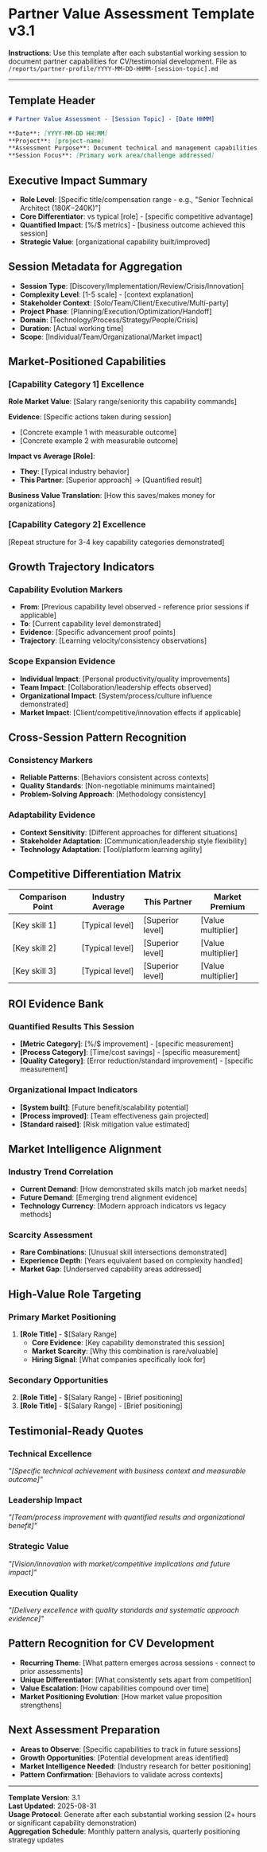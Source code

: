 # Partner Value Assessment Template v3.1

**Instructions**: Use this template after each substantial working session to document partner capabilities for CV/testimonial development. File as `/reports/partner-profile/YYYY-MM-DD-HHMM-[session-topic].md`

---

## **Template Header**
```markdown
# Partner Value Assessment - [Session Topic] - [Date HHMM]

**Date**: [YYYY-MM-DD HH:MM]  
**Project**: [project-name]  
**Assessment Purpose**: Document technical and management capabilities for testimonial development  
**Session Focus**: [Primary work area/challenge addressed]
```

## **Executive Impact Summary** 
- **Role Level**: [Specific title/compensation range - e.g., "Senior Technical Architect ($180K-$240K)"]
- **Core Differentiator**: vs typical [role] - [specific competitive advantage]
- **Quantified Impact**: [%/$ metrics] - [business outcome achieved this session]
- **Strategic Value**: [organizational capability built/improved]

## **Session Metadata for Aggregation**
- **Session Type**: [Discovery/Implementation/Review/Crisis/Innovation]
- **Complexity Level**: [1-5 scale] - [context explanation]
- **Stakeholder Context**: [Solo/Team/Client/Executive/Multi-party]
- **Project Phase**: [Planning/Execution/Optimization/Handoff]
- **Domain**: [Technology/Process/Strategy/People/Crisis]
- **Duration**: [Actual working time]
- **Scope**: [Individual/Team/Organizational/Market impact]

## **Market-Positioned Capabilities**

### **[Capability Category 1] Excellence**
**Role Market Value**: [Salary range/seniority this capability commands]

**Evidence**: [Specific actions taken during session]
- [Concrete example 1 with measurable outcome]
- [Concrete example 2 with measurable outcome]

**Impact vs Average [Role]**:
- **They**: [Typical industry behavior]
- **This Partner**: [Superior approach] → [Quantified result]

**Business Value Translation**: [How this saves/makes money for organizations]

### **[Capability Category 2] Excellence**
[Repeat structure for 3-4 key capability categories demonstrated]

## **Growth Trajectory Indicators**
### **Capability Evolution Markers**
- **From**: [Previous capability level observed - reference prior sessions if applicable]
- **To**: [Current capability level demonstrated]
- **Evidence**: [Specific advancement proof points]
- **Trajectory**: [Learning velocity/consistency observations]

### **Scope Expansion Evidence**
- **Individual Impact**: [Personal productivity/quality improvements]
- **Team Impact**: [Collaboration/leadership effects observed]
- **Organizational Impact**: [System/process/culture influence demonstrated]
- **Market Impact**: [Client/competitive/innovation effects if applicable]

## **Cross-Session Pattern Recognition**
### **Consistency Markers**
- **Reliable Patterns**: [Behaviors consistent across contexts]
- **Quality Standards**: [Non-negotiable minimums maintained]
- **Problem-Solving Approach**: [Methodology consistency]

### **Adaptability Evidence**
- **Context Sensitivity**: [Different approaches for different situations]
- **Stakeholder Adaptation**: [Communication/leadership style flexibility]
- **Technology Adaptation**: [Tool/platform learning agility]

## **Competitive Differentiation Matrix**
| Comparison Point | Industry Average | This Partner | Market Premium |
|-----------------|------------------|--------------|----------------|
| [Key skill 1] | [Typical level] | [Superior level] | [Value multiplier] |
| [Key skill 2] | [Typical level] | [Superior level] | [Value multiplier] |
| [Key skill 3] | [Typical level] | [Superior level] | [Value multiplier] |

## **ROI Evidence Bank**
### **Quantified Results This Session**
- **[Metric Category]**: [%/$ improvement] - [specific measurement]
- **[Process Category]**: [Time/cost savings] - [specific measurement]  
- **[Quality Category]**: [Error reduction/standard improvement] - [specific measurement]

### **Organizational Impact Indicators**
- **[System built]**: [Future benefit/scalability potential]
- **[Process improved]**: [Team effectiveness gain projected]
- **[Standard raised]**: [Risk mitigation value estimated]

## **Market Intelligence Alignment**
### **Industry Trend Correlation**
- **Current Demand**: [How demonstrated skills match job market needs]
- **Future Demand**: [Emerging trend alignment evidence]
- **Technology Currency**: [Modern approach indicators vs legacy methods]

### **Scarcity Assessment**
- **Rare Combinations**: [Unusual skill intersections demonstrated]
- **Experience Depth**: [Years equivalent based on complexity handled]
- **Market Gap**: [Underserved capability areas addressed]

## **High-Value Role Targeting**
### **Primary Market Positioning**
1. **[Role Title]** - $[Salary Range]
   - **Core Evidence**: [Key capability demonstrated this session]
   - **Market Scarcity**: [Why this combination is rare/valuable]
   - **Hiring Signal**: [What companies specifically look for]

### **Secondary Opportunities**
2. **[Role Title]** - $[Salary Range] - [Brief positioning]
3. **[Role Title]** - $[Salary Range] - [Brief positioning]

## **Testimonial-Ready Quotes**
### **Technical Excellence**
*"[Specific technical achievement with business context and measurable outcome]"*

### **Leadership Impact** 
*"[Team/process improvement with quantified results and organizational benefit]"*

### **Strategic Value**
*"[Vision/innovation with market/competitive implications and future impact]"*

### **Execution Quality**
*"[Delivery excellence with quality standards and systematic approach evidence]"*

## **Pattern Recognition for CV Development**
- **Recurring Theme**: [What pattern emerges across sessions - connect to prior assessments]
- **Unique Differentiator**: [What consistently sets apart from competition]
- **Value Escalation**: [How capabilities compound over time]
- **Market Positioning Evolution**: [How market value proposition strengthens]

## **Next Assessment Preparation**
- **Areas to Observe**: [Specific capabilities to track in future sessions]
- **Growth Opportunities**: [Potential development areas identified]
- **Market Intelligence Needed**: [Industry research for better positioning]
- **Pattern Confirmation**: [Behaviors to validate across contexts]

---

**Template Version**: 3.1  
**Last Updated**: 2025-08-31  
**Usage Protocol**: Generate after each substantial working session (2+ hours or significant capability demonstration)  
**Aggregation Schedule**: Monthly pattern analysis, quarterly positioning strategy updates
